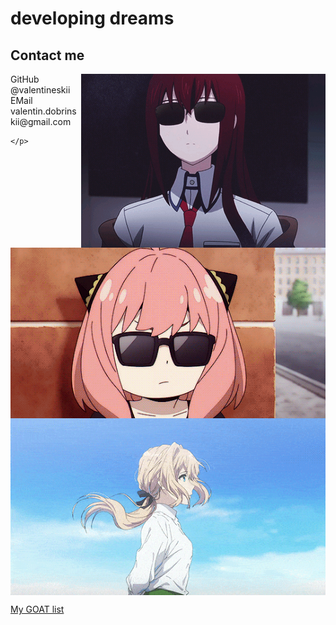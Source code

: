 <h1>developing dreams</h1>
<div>
    <h2>Contact me</h2>
    <img align="right" src="https://github.com/valentineskii/valentineskii/blob/main/assets/kurisu_makise.gif"/>
    <p>
        GitHub @valentineskii<br>
        EMail valentin.dobrinskii@gmail.com<br>
        
    </p>
</div>
<img align="center" src="https://github.com/valentineskii/valentineskii/blob/main/assets/anya_forger.gif"/>
<img align="center" src="https://github.com/valentineskii/valentineskii/blob/main/assets/violett_evergarden.gif"/>

<div>
    <p>
        <a href="https://valentineskii.github.io/">My GOAT list</a>
    </p>
</div>

<!--
### Hi there 👋
**valentineskii/valentineskii** is a ✨ _special_ ✨ repository because its `README.md` (this file) appears on your GitHub profile.

Here are some ideas to get you started:

- 🔭 I’m currently working on ...
- 🌱 I’m currently learning ...
- 👯 I’m looking to collaborate on ...
- 🤔 I’m looking for help with ...
- 💬 Ask me about ...
- 📫 How to reach me: ...
- 😄 Pronouns: ...
- ⚡ Fun fact: ...
-->
